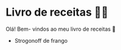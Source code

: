 #  Livro de receitas :woman_cook:

Olá! Bem- vindos ao meu livro de receitas :wave:

- Strogonoff de frango
